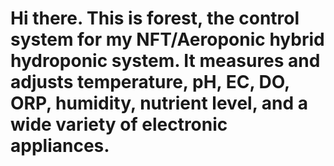 # Hi there. This is forest, the control system for my NFT/Aeroponic hybrid hydroponic system. It measures and adjusts temperature, pH, EC, DO, ORP, humidity, nutrient level, and a wide variety of electronic appliances. 
